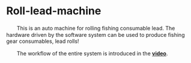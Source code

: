 # Roll-lead-machine
 
　　This is an auto machine for rolling fishing consumable lead. The hardware driven by the software system can be used to produce fishing gear consumables, lead rolls!  
  
　　The workflow of the entire system is introduced in the [**video**](https://www.bilibili.com/video/BV1Ef4y1e7PM).  
  
  
  





